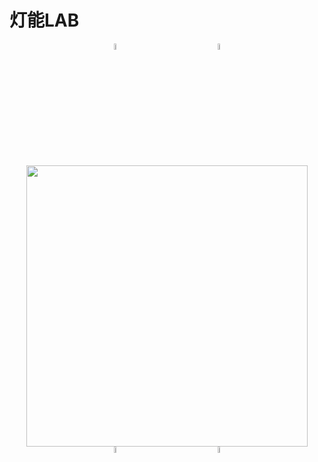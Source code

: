 # 灯能LAB
<div align="center" class="container">
  <div class="row">
    <div class="col">
      <img align="center" width="5%" src="https://i.imgur.com/zpxVqxS.gif" alt="" />
      &nbsp&nbsp&nbsp&nbsp&nbsp&nbsp&nbsp&nbsp&nbsp&nbsp&nbsp&nbsp&nbsp&nbsp&nbsp&nbsp&nbsp&nbsp&nbsp&nbsp&nbsp&nbsp&nbsp&nbsp&nbsp&nbsp&nbsp&nbsp&nbsp&nbsp&nbsp&nbsp&nbsp&nbsp
      <img align="center" width="5%" src="https://i.imgur.com/O3neWIB.gif" alt="" />
    </div>
  </div>
</div>

<div align="center" class="container">
  <img align="center" width="450" height="450" src="https://fps.npust.edu.tw/wp-content/uploads/avatars/10625/5af981140ed03-bpfull.png" alt="" />
</div>

 <div align="center" class="container">
  <div class="row">
    <div class="col">
      <img align="center" width="5%" src="https://i.imgur.com/F5U9y8v.gif" alt="" />
      &nbsp&nbsp&nbsp&nbsp&nbsp&nbsp&nbsp&nbsp&nbsp&nbsp&nbsp&nbsp&nbsp&nbsp&nbsp&nbsp&nbsp&nbsp&nbsp&nbsp&nbsp&nbsp&nbsp&nbsp&nbsp&nbsp&nbsp&nbsp&nbsp&nbsp&nbsp&nbsp&nbsp&nbsp
      <img align="center" width="5%" src="https://i.imgur.com/ti9lOcK.gif" alt="" />
    </div>
  </div>
</div>
